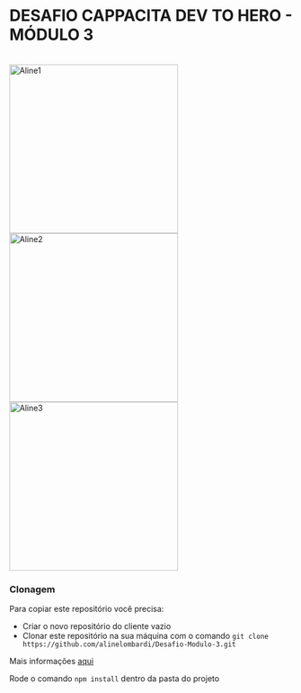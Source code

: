 # DESAFIO CAPPACITA DEV TO HERO - MÓDULO 3

<div style="display: inline_block"><br>
  <img align="center" alt="Aline1" height="300" width="300" src="https://media.discordapp.net/attachments/877327311530258473/877327531123032104/Depois_da_batalha_seu_Pokemon_precisa_de_cuidados_medicos.png?width=609&height=609">
  <img align="center" alt="Aline2" height="300" width="300" src="https://media.discordapp.net/attachments/877327311530258473/877327561510748251/Depois_da_batalha_seu_Pokemon_precisa_de_cuidados_medicos_1.png?width=609&height=609">
  <img align="center" alt="Aline3" height="300" width="300" src="https://media.discordapp.net/attachments/877327311530258473/877327583212097536/Depois_da_batalha_seu_Pokemon_precisa_de_cuidados_medicos_2.png?width=609&height=609">
</div>


### Clonagem
Para copiar este repositório você precisa:
* Criar o novo repositório do cliente vazio
* Clonar este repositório na sua máquina com o comando `git clone https://github.com/alinelombardi/Desafio-Modulo-3.git`

Mais informações [aqui](https://help.github.com/en/github/creating-cloning-and-archiving-repositories/duplicating-a-repository)

Rode o comando `npm install` dentro da pasta do projeto


